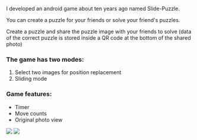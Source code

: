 I developed an android game about ten years ago named Slide-Puzzle.

You can create a puzzle for your friends or solve your friend's puzzles.

Create a puzzle and share the puzzle image with your friends to solve (data of the correct puzzle is stored inside a QR code at the bottom of the shared photo)

### The game has two modes:
1. Select two images for position replacement
2. Sliding mode

### Game features:
* Timer
* Move counts
* Original photo view

![](https://github.com/Mahdi7s/Slide-Puzzle/raw/main/screens/%DB%B4.jpg)
![](https://github.com/Mahdi7s/Slide-Puzzle/raw/main/screens/%DB%B3.jpg)
